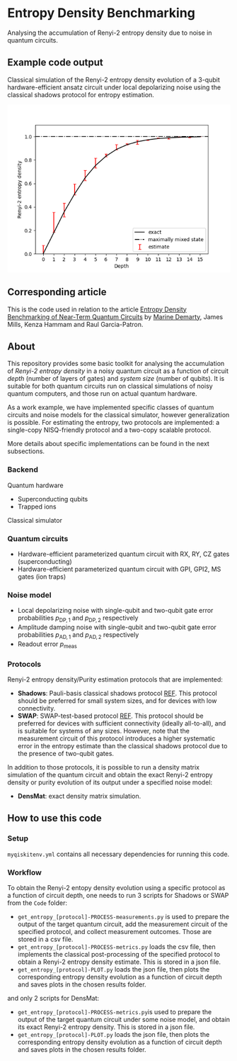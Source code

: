 # Entropy Density Benchmarking
Analysing the accumulation of Renyi-2 entropy density due to noise in quantum circuits.

## Example code output
Classical simulation of the Renyi-2 entropy density evolution of a 3-qubit hardware-efficient ansatz circuit under local depolarizing noise using the classical shadows protocol for entropy estimation.

![Hardware-efficient circuit under local depolarising noise using Shadows](https://github.com/MDemarty/Entropy_Benchmarking/blob/main/readme_figures/R2d-D0-15-1_M50_K1000_grps1_spls3_DP0.01-0.1_AD0-0_meas0-0_random.png)

## Corresponding article
This is the code used in relation to the article [Entropy Density Benchmarking of Near-Term Quantum Circuits](https://doi.org/10.48550/arXiv.2412.18007) by <ins>Marine Demarty</ins>, James Mills, Kenza Hammam and Raul Garcia-Patron.

## About
This repository provides some basic toolkit for analysing the accumulation of *Renyi-2 entropy density* in a noisy quantum circuit as a function of circuit *depth* (number of layers of gates) and *system size* (number of qubits). 
It is suitable for both quantum circuits run on classical simulations of noisy quantum computers, and those run on actual quantum hardware.

As a work example, we have implemented specific classes of quantum circuits and noise models for the classical simulator, however generalization is possible.
For estimating the entropy, two protocols are implemented: a single-copy NISQ-friendly protocol and a two-copy scalable protocol. 

More details about specific implementations can be found in the next subsections.

### Backend
Quantum hardware
- Superconducting qubits
- Trapped ions

Classical simulator

### Quantum circuits
- Hardware-efficient parameterized quantum circuit with RX, RY, CZ gates (superconducting)
- Hardware-efficient parameterized quantum circuit with GPI, GPI2, MS gates (ion traps)

### Noise model
- Local depolarizing noise with single-qubit and two-qubit gate error probabilities $p_{\text{DP},1}$ and $p_{\text{DP},2}$ respectively
- Amplitude damping noise with single-qubit and two-qubit gate error probabilities $p_{\text{AD},1}$ and $p_{\text{AD},2}$ respectively
- Readout error $p_{\text{meas}}$

### Protocols
Renyi-2 entropy density/Purity estimation protocols that are implemented:
- **Shadows**: Pauli-basis classical shadows protocol [REF](https://www.nature.com/articles/s41567-020-0932-7). This protocol should be preferred for small system sizes, and for devices with low connectivity.
- **SWAP**: SWAP-test-based protocol [REF](https://journals.aps.org/prl/abstract/10.1103/PhysRevLett.87.167902). This protocol should be preferred for devices with sufficient connectivity (ideally all-to-all), and is suitable for systems of any sizes. However, note that the measurement circuit of this protocol introduces a higher systematic error in the entropy estimate than the classical shadows protocol due to the presence of two-qubit gates. 

In addition to those protocols, it is possible to run a density matrix simulation of the quantum circuit and obtain the exact Renyi-2 entropy density or purity evolution of its output under a specified noise model:
- **DensMat**: exact density matrix simulation.

## How to use this code
### Setup
`myqiskitenv.yml` contains all necessary dependencies for running this code.

### Workflow
To obtain the Renyi-2 entopy density evolution using a specific protocol as a function of circuit depth, one needs to run 3 scripts for Shadows or SWAP from the `Code` folder:
- `get_entropy_[protocol]-PROCESS-measurements.py` is used to prepare the output of the target quantum circuit, add the measurement circuit of the specified protocol, and collect measurement outcomes. Those are stored in a csv file.
- `get_entropy_[protocol]-PROCESS-metrics.py` loads the csv file, then implements the classical post-processing of the specified protocol to obtain a Renyi-2 entropy density estimate. This is stored in a json file.
- `get_entropy_[protocol]-PLOT.py` loads the json file, then plots the corresponding entropy density evolution as a function of circuit depth and saves plots in the chosen results folder.

and only 2 scripts for DensMat:
- `get_entropy_[protocol]-PROCESS-metrics.py`is used to prepare the output of the target quantum circuit under some noise model, and obtain its exact Renyi-2 entropy density. This is stored in a json file.
- `get_entropy_[protocol]-PLOT.py` loads the json file, then plots the corresponding entropy density evolution as a function of circuit depth and saves plots in the chosen results folder.
